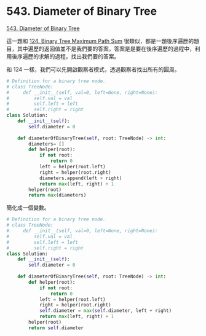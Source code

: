 # 543. Diameter of Binary Tree

[543. Diameter of Binary Tree](https://leetcode.com/problems/diameter-of-binary-tree/)

這一題和 [124. Binary Tree Maximum Path Sum](binary-tree-maximum-path-sum.md) 很類似，都是一題後序遍歷的題目，其中遍歷的返回值並不是我們要的答案，答案是是要在後序遍歷的過程中，利用後序遍歷的求解的過程，找出我們要的答案。

和 124 一樣，我們可以先開啟觀察者模式，透過觀察者找出所有的圓周。

```python
# Definition for a binary tree node.
# class TreeNode:
#     def __init__(self, val=0, left=None, right=None):
#         self.val = val
#         self.left = left
#         self.right = right
class Solution:
    def __init__(self):
        self.diameter = 0
    
    def diameterOfBinaryTree(self, root: TreeNode) -> int:
        diameters= []
        def helper(root):
            if not root:
                return 0
            left = helper(root.left)
            right = helper(root.right)
            diameters.append(left + right)
            return max(left, right) + 1
        helper(root)
        return max(diameters)
```

簡化成一個變數。

```python
# Definition for a binary tree node.
# class TreeNode:
#     def __init__(self, val=0, left=None, right=None):
#         self.val = val
#         self.left = left
#         self.right = right
class Solution:
    def __init__(self):
        self.diameter = 0
    
    def diameterOfBinaryTree(self, root: TreeNode) -> int:
        def helper(root):
            if not root:
                return 0
            left = helper(root.left)
            right = helper(root.right)
            self.diameter = max(self.diameter, left + right)
            return max(left, right) + 1
        helper(root)
        return self.diameter
```

